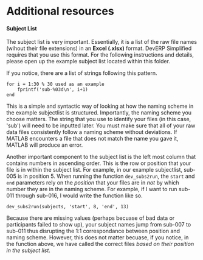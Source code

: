 # Additional resources

#### **Subject List**

The subject list is very important. Essentially, it is a list of the raw file names (wihout their file extensions) in an **Excel (.xlsx)** format. DevERP Simplified requires that you use this format. For the following instructions and details, please open up the example subject list located within this folder.

If you notice, there are a list of strings following this pattern.

```
for i = 1:30 % 30 used as an example
    fprintf('sub-%03d\n', i+1)
end
```
This is a simple and syntactic way of looking at how the naming scheme in the example subjectlist is structured. Importantly, the naming scheme you choose matters. The string that you use to identify your files (in this case, 'sub') will need to be inputted later. You must make sure that all of your raw data files consistently follow a naming scheme without deviations. If MATLAB encounters a file that does not match the name you gave it, MATLAB will produce an error.

Another important component to the subject list is the left most column that contains numbers in ascending order. This is the row or position that your file is in within the subject list. For example, in our example subjectlist, sub-005 is in position 5. When running the function `dev_subs2run`, the `start` and `end` parameters rely on the _position_ that your files are in _not_ by which number they are in the naming scheme. For example, if I want to run sub-011 through sub-016, I would write the function like so.
```
dev_subs2run(subjects, 'start', 8, 'end', 13)
```
Because there are missing values (perhaps becuase of bad data or participants failed to show up), your subject names jump from sub-007 to sub-011 thus disrupting the 1:1 correspondance between position and naming scheme. However, this does not matter becuase, if you notice, in the function above, we have called the correct files _based on their position in the subject list_. 


